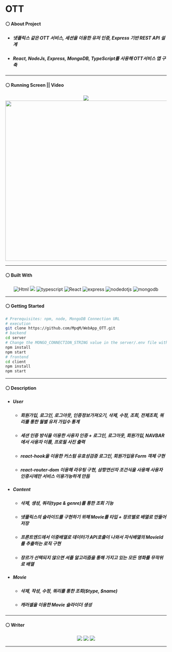# OTT
#### ⚪ About Project
* ##### 넷플릭스 같은 OTT 서비스, 세션을 이용한 유저 인증, Express 기반 REST API 설계
* ##### React, NodeJs, Express, MongoDB, TypeScript를 사용해 OTT서비스 앱 구축

- - -

#### ⚪ Running Screen || Video
<p align ="center">
  <a href="https://www.youtube.com/watch?v=Kf4-rXis8qU&t=2s"><img src ="https://img.shields.io/badge/youtube-FF0000.svg?&style=for-the-badge&logo=youtube&logoColor=white"/></a>
  </br>
  <img width="900" height="500" src="https://user-images.githubusercontent.com/79093184/259308302-5737a3ca-0587-4648-916a-88bf5ccc356d.png">
</p>

- - -

#### ⚪ Built With
<p align ="center">
   <img alt="Html" src ="https://img.shields.io/badge/HTML5-E34F26.svg?&style=for-the-badge&logo=HTML5&logoColor=white"/> <img src="https://img.shields.io/badge/CSS-1572B6?style=for-the-badge&logo=CSS3&logoColor=white"> <img alt="typescript" src ="https://img.shields.io/badge/typescript-3178C6.svg?&style=for-the-badge&logo=typescript&logoColor=white"/> <img alt="React" src ="https://img.shields.io/badge/react-61DAFB.svg?&style=for-the-badge&logo=React&logoColor=white"/> <img alt="express" src ="https://img.shields.io/badge/express-339933.svg?&style=for-the-badge&logo=express&logoColor=white"/> <img alt="nodedotjs" src ="https://img.shields.io/badge/nodejs-339933.svg?&style=for-the-badge&logo=nodedotjs&logoColor=white"/> <img alt="mongodb" src ="https://img.shields.io/badge/mongodb-339933.svg?&style=for-the-badge&logo=mongodb&logoColor=white"/>
</p>

- - -

#### ⚪ Getting Started
```bash
# Prerequisites: npm, node, MongoDB Connection URL
# execution
git clone https://github.com/MpqM/WebApp_OTT.git
# backend
cd server
# Change the MONGO_CONNECTION_STRING value in the server/.env file with yours
npm install
npm start
# frontend
cd client
npm install
npm start
```

- - -

#### ⚪ Description 
* ##### User
    * ##### 회원가입, 로그인, 로그아웃, 인증정보가져오기, 삭제, 수정, 조회, 전체조회, 쿼리를 통한 월별 유저 가입수 통계
    * ##### 세션 인증 방식을 이용한 사용자 인증 + 로그인, 로그아웃, 회원가입, NAVBAR에서 사용자 이름, 프로필 사진 출력
    * ##### react-hook을 이용한 커스텀 유효성검증 로그인, 회원가입용 Form 객체 구현
    * ##### react-router-dom 이용해 라우팅 구현, 삼항연산자 조건식을 사용해 사용자 인증시에만 서비스 이용가능하게 만듬
* ##### Content
   * ##### 삭제, 생성, 쿼리(type & genre)를 통한 조회 기능
   * ##### 넷플릭스의 슬라이드를 구현하기 위해 Movie를 타입 + 장르별로 배열로 만들어 저장
   * ##### 프론트엔드에서 이중배열로 데이터가 API호출이 나와서 자식배열의 MovieId를 추출하는 로직 구현
   * ##### 장르가 선택되지 않으면 셔플 알고리즘을 통해 가지고 있는 모든 영화를 무작위로 배열
* ##### Movie
    * ##### 삭제, 작성, 수정, 쿼리를 통한 조회($type, $name)
    * ##### 캐러셀을 이용한 Movie 슬라이더 생성

- - -

#### ⚪ Writer
<p align ="center">
  <img src ="https://img.shields.io/badge/gmail-EA4335.svg?&style=for-the-badge&logo=gmail&logoColor=white"/></a> <a href = "https://github.com/MpqM"><img src ="https://img.shields.io/badge/GitHub-181717.svg?&style=for-the-badge&logo=GitHub&logoColor=white"/></a> <a href = "https://MpqM.tistory.com/"> <img src ="https://img.shields.io/badge/tistory-000000.svg?&style=for-the-badge&logo=Tistory&logoColor=white"/></a>
</p>

- - -

